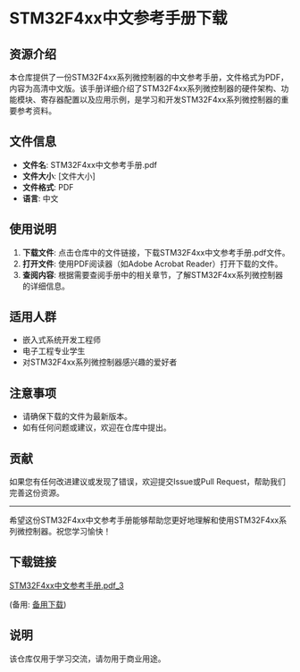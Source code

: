 # STM32F4xx中文参考手册下载

## 资源介绍

本仓库提供了一份STM32F4xx系列微控制器的中文参考手册，文件格式为PDF，内容为高清中文版。该手册详细介绍了STM32F4xx系列微控制器的硬件架构、功能模块、寄存器配置以及应用示例，是学习和开发STM32F4xx系列微控制器的重要参考资料。

## 文件信息

- **文件名**: STM32F4xx中文参考手册.pdf
- **文件大小**: [文件大小]
- **文件格式**: PDF
- **语言**: 中文

## 使用说明

1. **下载文件**: 点击仓库中的文件链接，下载STM32F4xx中文参考手册.pdf文件。
2. **打开文件**: 使用PDF阅读器（如Adobe Acrobat Reader）打开下载的文件。
3. **查阅内容**: 根据需要查阅手册中的相关章节，了解STM32F4xx系列微控制器的详细信息。

## 适用人群

- 嵌入式系统开发工程师
- 电子工程专业学生
- 对STM32F4xx系列微控制器感兴趣的爱好者

## 注意事项

- 请确保下载的文件为最新版本。
- 如有任何问题或建议，欢迎在仓库中提出。

## 贡献

如果您有任何改进建议或发现了错误，欢迎提交Issue或Pull Request，帮助我们完善这份资源。

---

希望这份STM32F4xx中文参考手册能够帮助您更好地理解和使用STM32F4xx系列微控制器。祝您学习愉快！

## 下载链接
[STM32F4xx中文参考手册.pdf_3](https://pan.quark.cn/s/6dc3c3531a02) 

(备用: [备用下载](https://pan.baidu.com/s/14nxNjolNXaCq_F_JZ0q5dg?pwd=1234))

## 说明

该仓库仅用于学习交流，请勿用于商业用途。
